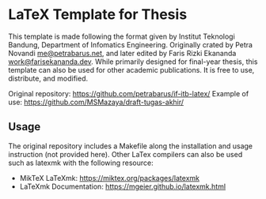 LaTeX Template for Thesis 
=========================

This template is made following the format given by Institut Teknologi Bandung, Department of Infomatics Engineering. Originally crated by Petra Novandi <me@petrabarus.net>, and later edited by Faris Rizki Ekananda <work@farisekananda.dev>. While primarily designed for final-year thesis, this template can also be used for other academic publications. It is free to use, distribute, and modified.

Original repository: https://github.com/petrabarus/if-itb-latex/
Example of use: https://github.com/MSMazaya/draft-tugas-akhir/


Usage
-----

The original repository includes a Makefile along the installation and usage instruction (not provided here). Other LaTex compilers can also be used such as latexmk with the following resource:

- MikTeX LaTeXmk: https://miktex.org/packages/latexmk
- LaTeXmk Documentation: https://mgeier.github.io/latexmk.html

